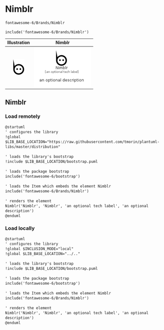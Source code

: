 # Nimblr


```text
fontawesome-6/Brands/Nimblr
```

```text
include('fontawesome-6/Brands/Nimblr')
```



| Illustration | Nimblr |
| :---: | :---: |
| ![illustration for Illustration](../../fontawesome-6/Brands/Nimblr.png) | ![illustration for Nimblr](../../fontawesome-6/Brands/Nimblr.Local.png) |




## Nimblr

### Load remotely
```plantuml
@startuml
' configures the library
!global $LIB_BASE_LOCATION="https://raw.githubusercontent.com/tmorin/plantuml-libs/master/distribution"

' loads the library's bootstrap
!include $LIB_BASE_LOCATION/bootstrap.puml

' loads the package bootstrap
include('fontawesome-6/bootstrap')

' loads the Item which embeds the element Nimblr
include('fontawesome-6/Brands/Nimblr')

' renders the element
Nimblr('Nimblr', 'Nimblr', 'an optional tech label', 'an optional description')
@enduml
```

### Load locally
```plantuml
@startuml
' configures the library
!global $INCLUSION_MODE="local"
!global $LIB_BASE_LOCATION="../.."

' loads the library's bootstrap
!include $LIB_BASE_LOCATION/bootstrap.puml

' loads the package bootstrap
include('fontawesome-6/bootstrap')

' loads the Item which embeds the element Nimblr
include('fontawesome-6/Brands/Nimblr')

' renders the element
Nimblr('Nimblr', 'Nimblr', 'an optional tech label', 'an optional description')
@enduml
```

